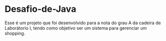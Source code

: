 # Desafio-de-Java
Esse é um projeto que foi desenvolvido para a nota do grau A da cadeira de Laborátorio I, tendo como objetivo ser um sistema para gerenciar um shopping.
